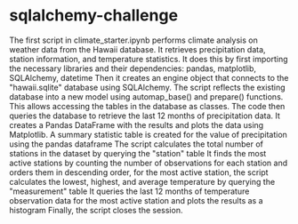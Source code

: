 # sqlalchemy-challenge
The first script in climate_starter.ipynb performs climate analysis on weather data from the Hawaii database. It retrieves precipitation data, station information, and temperature statistics.
It does this by first importing the necessary libraries and their dependencies: pandas, matplotlib, SQLAlchemy, datetime 
Then it creates an engine object that connects to the "hawaii.sqlite" database using SQLAlchemy.
The script reflects the existing database into a new model using automap_base() and prepare() functions. This allows accessing the tables in the database as classes.
The code then  queries the database to retrieve the last 12 months of precipitation data. It creates a Pandas DataFrame with the results and plots the data using Matplotlib.
A summary statistic table is created for the value of precipitation using the pandas dataframe 
The script calculates the total number of stations in the dataset by querying the "station" table
It finds the most active stations by counting the number of observations for each station and orders them in descending order, for the most active station, the script calculates the lowest, highest, and average temperature by querying the "measurement" table
It queries the last 12 months of temperature observation data for the most active station and plots the results as a histogram
Finally, the script closes the session.

